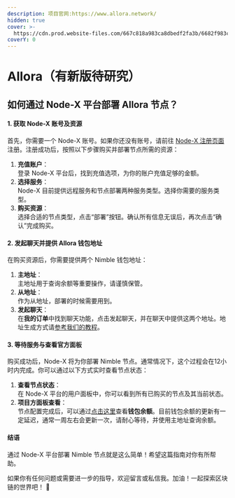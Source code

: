 ```yaml
---
description: 项目官网:https://www.allora.network/
hidden: true
cover: >-
  https://cdn.prod.website-files.com/667c818a983ca8dbedf2fa3b/6682f983ceea3434d5769fcf_introducing-allora.png
coverY: 0
---
```


# Allora（有新版待研究）

## 如何通过 Node-X 平台部署 Allora 节点？

#### 1. 获取 Node-X 账号及资源

首先，你需要一个 Node-X 账号。如果你还没有账号，请前往 [Node-X 注册页面](https://node-x.xyz) 注册。注册成功后，按照以下步骤购买并部署节点所需的资源：

1. **充值账户**：\
   登录 Node-X 平台后，找到充值选项，为你的账户充值足够的金额。
2. **选择服务**：\
   Node-X 目前提供远程服务和节点部署两种服务类型。选择你需要的服务类型。
3. **购买资源**：\
   选择合适的节点类型，点击“部署”按钮。确认所有信息无误后，再次点击“确认”完成购买。

#### 2. 发起聊天并提供 Allora 钱包地址

在购买资源后，你需要提供两个 Nimble 钱包地址：

1. **主地址**：\
   主地址用于查询余额等重要操作，请谨慎保管。
2. **从地址**：\
   作为从地址，部署的时候需要用到。
3. **发起聊天**：\
   在**我的订单**中找到聊天功能，点击发起聊天，并在聊天中提供这两个地址。地址生成方式请[参考我们的教程](https://github.com/cnsilvan/node-x/blob/main/nimble/README.md)。

#### 3. 等待服务与查看官方面板

购买成功后，Node-X 将为你部署 Nimble 节点。通常情况下，这个过程会在12小时内完成。你可以通过以下方式实时查看节点状态：

1. **查看节点状态**：\
   在 Node-X 平台的用户面板中，你可以看到所有已购买的节点及其当前状态。
2. **项目方面板查看**：\
   节点配置完成后，可以通过[点击这里](https://www.cryptofiverse.com/nimble-balance)查看**钱包余额**。目前钱包余额的更新有一定延迟，通常一周左右会更新一次，请耐心等待，并使用主地址查询余额。

#### 结语

通过 Node-X 平台部署 Nimble 节点就是这么简单！希望这篇指南对你有所帮助。

如果你有任何问题或需要进一步的指导，欢迎留言或私信我。加油！一起探索区块链的世界吧！ 🚀
